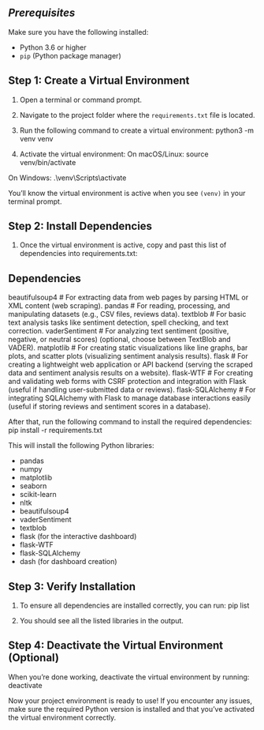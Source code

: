 ## *****Prerequisites*****

Make sure you have the following installed:
- Python 3.6 or higher
- `pip` (Python package manager)

## Step 1: Create a Virtual Environment

1. Open a terminal or command prompt.
2. Navigate to the project folder where the `requirements.txt` file is located.
3. Run the following command to create a virtual environment:
python3 -m venv venv

4. Activate the virtual environment:
On macOS/Linux:
source venv/bin/activate

On Windows:
.\venv\Scripts\activate

You’ll know the virtual environment is active when you see `(venv)` in your terminal prompt.

## Step 2: Install Dependencies
1. Once the virtual environment is active, copy and past this list of dependencies into requirements.txt:

## Dependencies
beautifulsoup4 # For extracting data from web pages by parsing HTML or XML content (web scraping).
pandas # For reading, processing, and manipulating datasets (e.g., CSV files, reviews data).
textblob # For basic text analysis tasks like sentiment detection, spell checking, and text correction.
vaderSentiment # For analyzing text sentiment (positive, negative, or neutral scores) (optional, choose between TextBlob and VADER).
matplotlib # For creating static visualizations like line graphs, bar plots, and scatter plots (visualizing sentiment analysis results).
flask # For creating a lightweight web application or API backend (serving the scraped data and sentiment analysis results on a website).
flask-WTF # For creating and validating web forms with CSRF protection and integration with Flask (useful if handling user-submitted data or reviews).
flask-SQLAlchemy # For integrating SQLAlchemy with Flask to manage database interactions easily (useful if storing reviews and sentiment scores in a database).

After that, run the following command to install the required dependencies:
pip install -r requirements.txt

This will install the following Python libraries:
- pandas
- numpy
- matplotlib
- seaborn
- scikit-learn
- nltk
- beautifulsoup4
- vaderSentiment
- textblob
- flask (for the interactive dashboard)
- flask-WTF
- flask-SQLAlchemy
- dash (for dashboard creation)

## Step 3: Verify Installation
1. To ensure all dependencies are installed correctly, you can run:
pip list

2. You should see all the listed libraries in the output.

## Step 4: Deactivate the Virtual Environment (Optional)
When you’re done working, deactivate the virtual environment by running:
deactivate

Now your project environment is ready to use! If you encounter any issues, make sure the required Python version is installed and that you’ve activated the virtual environment correctly.
